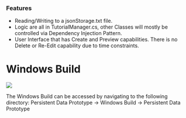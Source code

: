 ### Features

- Reading/Writing to a jsonStorage.txt file.
- Logic are all in TutorialManager.cs, other Classes will mostly be controlled via Dependency Injection Pattern.
- User Interface that has Create and Preview capabilities. There is no Delete or Re-Edit capability due to time constraints.

# Windows Build
![](https://i.ibb.co/zx9KGnt/windows-icon-png-23.png)

The Windows Build can be accessed by navigating to the following directory:
Persistent Data Prototype -> Windows Build -> Persistent Data Prototype
